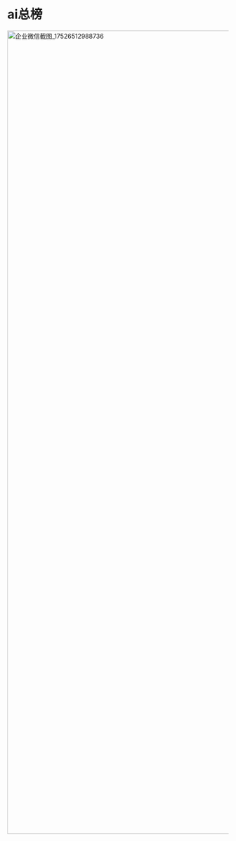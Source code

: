 # ai总榜

<img width="629" height="1828" alt="企业微信截图_17526512988736" src="https://github.com/user-attachments/assets/7c9c573c-6a15-42f1-8b0a-207b5b46e031" />

